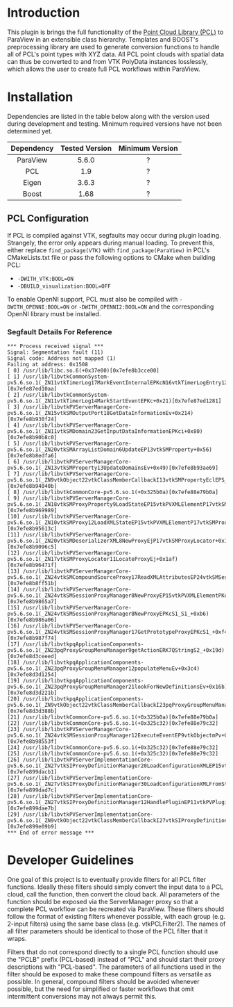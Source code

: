 # Introduction

This plugin is brings the full functionality of the [Point Cloud Library (PCL)](http://www.pointclouds.org/) to ParaView in an extensible class hierarchy. Templates and BOOST's preprocessing library are used to generate conversion functions to handle all of PCL's point types with XYZ data. All PCL point clouds with spatial data can thus be converted to and from VTK PolyData instances losslessly, which allows the user to create full PCL workflows within ParaView.

# Installation

Dependencies are listed in the table below along with the version used during development and testing. Minimum required versions have not been determined yet.

| Dependency  | Tested Version  | Minimum Version  |
| :---------: | :-------------: | :--------------: |
| ParaView    | 5.6.0           | ?                |
| PCL         | 1.9             | ?                |
| Eigen       | 3.6.3           | ?                |
| Boost       | 1.68            | ?                |

## PCL Configuration

If PCL is compiled against VTK, segfaults may occur during plugin loading. Strangely, the error only appears during manual loading. To prevent this, either replace `find_package(VTK)` with `find_package(ParaView)` in PCL's CMakeLists.txt file or pass the following options to CMake when building PCL:

* `-DWITH_VTK:BOOL=ON`
* `-DBUILD_visualization:BOOL=OFF`

To enable OpenNI support, PCL must also be compiled with `-DWITH_OPENNI:BOOL=ON` or `-DWITH_OPENNI2:BOOL=ON` and the corresponding OpenNI library must be installed.

### Segfault Details For Reference
~~~~~
*** Process received signal ***
Signal: Segmentation fault (11)
Signal code: Address not mapped (1)
Failing at address: 0x1508
[ 0] /usr/lib/libc.so.6(+0x37e00)[0x7efe8b3cce00]
[ 1] /usr/lib/libvtkCommonSystem-pv5.6.so.1(_ZN11vtkTimerLog17MarkEventInternalEPKcN16vtkTimerLogEntry12LogEntryTypeEPS2_+0x1ea)[0x7efe87ed10aa]
[ 2] /usr/lib/libvtkCommonSystem-pv5.6.so.1(_ZN11vtkTimerLog14MarkStartEventEPKc+0x21)[0x7efe87ed1281]
[ 3] /usr/lib/libvtkPVServerManagerCore-pv5.6.so.1(_ZN15vtkSMOutputPort18GetDataInformationEv+0x214)[0x7efe8b930f24]
[ 4] /usr/lib/libvtkPVServerManagerCore-pv5.6.so.1(_ZN11vtkSMDomain23GetInputDataInformationEPKci+0x80)[0x7efe8b90b8c0]
[ 5] /usr/lib/libvtkPVServerManagerCore-pv5.6.so.1(_ZN20vtkSMArrayListDomain6UpdateEP13vtkSMProperty+0x56)[0x7efe8b8edfa6]
[ 6] /usr/lib/libvtkPVServerManagerCore-pv5.6.so.1(_ZN13vtkSMProperty13UpdateDomainsEv+0x49)[0x7efe8b93ae69]
[ 7] /usr/lib/libvtkPVServerManagerCore-pv5.6.so.1(_ZN9vtkObject22vtkClassMemberCallbackI13vtkSMPropertyEclEPS_mPv+0x3b)[0x7efe8b94040b]
[ 8] /usr/lib/libvtkCommonCore-pv5.6.so.1(+0x325b0a)[0x7efe88e79b0a]
[ 9] /usr/lib/libvtkPVServerManagerCore-pv5.6.so.1(_ZN18vtkSMProxyProperty9LoadStateEP15vtkPVXMLElementP17vtkSMProxyLocator+0x2a9)[0x7efe8b969989]
[10] /usr/lib/libvtkPVServerManagerCore-pv5.6.so.1(_ZN10vtkSMProxy12LoadXMLStateEP15vtkPVXMLElementP17vtkSMProxyLocator+0x14c)[0x7efe8b95613c]
[11] /usr/lib/libvtkPVServerManagerCore-pv5.6.so.1(_ZN20vtkSMDeserializerXML8NewProxyEjP17vtkSMProxyLocator+0x115)[0x7efe8b9096c5]
[12] /usr/lib/libvtkPVServerManagerCore-pv5.6.so.1(_ZN17vtkSMProxyLocator11LocateProxyEj+0x1af)[0x7efe8b96471f]
[13] /usr/lib/libvtkPVServerManagerCore-pv5.6.so.1(_ZN24vtkSMCompoundSourceProxy17ReadXMLAttributesEP24vtkSMSessionProxyManagerP15vtkPVXMLElement+0x27b)[0x7efe8b8ff51b]
[14] /usr/lib/libvtkPVServerManagerCore-pv5.6.so.1(_ZN24vtkSMSessionProxyManager8NewProxyEP15vtkPVXMLElementPKcS3_S3_+0x2c7)[0x7efe8b9865a7]
[15] /usr/lib/libvtkPVServerManagerCore-pv5.6.so.1(_ZN24vtkSMSessionProxyManager8NewProxyEPKcS1_S1_+0xb6)[0x7efe8b986a06]
[16] /usr/lib/libvtkPVServerManagerCore-pv5.6.so.1(_ZN24vtkSMSessionProxyManager17GetPrototypeProxyEPKcS1_+0xf4)[0x7efe8b987f74]
[17] /usr/lib/libvtkpqApplicationComponents-pv5.6.so.1(_ZN23pqProxyGroupMenuManager9getActionERK7QStringS2_+0x19d)[0x7efe8d3ceeed]
[18] /usr/lib/libvtkpqApplicationComponents-pv5.6.so.1(_ZN23pqProxyGroupMenuManager12populateMenuEv+0x3c4)[0x7efe8d3d1254]
[19] /usr/lib/libvtkpqApplicationComponents-pv5.6.so.1(_ZN23pqProxyGroupMenuManager21lookForNewDefinitionsEv+0x16b)[0x7efe8d3d221b]
[20] /usr/lib/libvtkpqApplicationComponents-pv5.6.so.1(_ZN9vtkObject22vtkClassMemberCallbackI23pqProxyGroupMenuManagerEclEPS_mPv+0x3b)[0x7efe8d3d388b]
[21] /usr/lib/libvtkCommonCore-pv5.6.so.1(+0x325b0a)[0x7efe88e79b0a]
[22] /usr/lib/libvtkCommonCore-pv5.6.so.1(+0x325c32)[0x7efe88e79c32]
[23] /usr/lib/libvtkPVServerManagerCore-pv5.6.so.1(_ZN24vtkSMSessionProxyManager12ExecuteEventEP9vtkObjectmPv+0x15f)[0x7efe8b98553f]
[24] /usr/lib/libvtkCommonCore-pv5.6.so.1(+0x325c32)[0x7efe88e79c32]
[25] /usr/lib/libvtkCommonCore-pv5.6.so.1(+0x325c32)[0x7efe88e79c32]
[26] /usr/lib/libvtkPVServerImplementationCore-pv5.6.so.1(_ZN27vtkSIProxyDefinitionManager20LoadConfigurationXMLEP15vtkPVXMLElementb+0x2f1)[0x7efe899dacb1]
[27] /usr/lib/libvtkPVServerImplementationCore-pv5.6.so.1(_ZN27vtkSIProxyDefinitionManager30LoadConfigurationXMLFromStringEPKcb+0x6c)[0x7efe899dad7c]
[28] /usr/lib/libvtkPVServerImplementationCore-pv5.6.so.1(_ZN27vtkSIProxyDefinitionManager12HandlePluginEP11vtkPVPlugin+0xdb)[0x7efe899dae7b]
[29] /usr/lib/libvtkPVServerImplementationCore-pv5.6.so.1(_ZN9vtkObject22vtkClassMemberCallbackI27vtkSIProxyDefinitionManagerEclEPS_mPv+0x69)[0x7efe899e09b9]
*** End of error message ***
~~~~~

# Developer Guidelines

One goal of this project is to eventually provide filters for all PCL filter functions. Ideally these filters should simply convert the input data to a PCL cloud, call the function, then convert the cloud back. All parameters of the function should be exposed via the ServerManager proxy so that a complete PCL workflow can be recreated via ParaView. These filters should follow the format of existing filters whenever possible, with each group (e.g. 2-input filters) using the same base class (e.g. vtkPCLFilter2). The names of all filter parameters should be identical to those of the PCL filter that it wraps.

Filters that do not correspond directly to a single PCL function should use the "PCLB" prefix (PCL-based) instead of "PCL" and should start their proxy descriptions with "PCL-based". The parameters of all functions used in the filter should be exposed to make these compound filters as versatile as possible. In general, compound filters should be avoided whenever possible, but the need for simplified or faster workflows that omit intermittent conversions may not always permit this.

